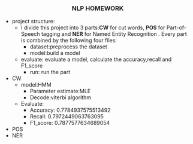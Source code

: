 ### <center>NLP HOMEWORK</center>
- project structure:
    - I divide this project into 3 parts:**CW** for cut words, **POS** for Part-of-Speech tagging and **NER** for  Named Entity Recognition . Every part is combined by the following four files:
        - dataset:preprocess the dataset
        - model:build a model
    - evaluate: evaluate a model, calculate the accuracy,recall and F1_score
        - run: run the part
- CW
    - model:HMM
      - Parameter estimate:MLE
      - Decode:viterbi algorithm
    - Evaluate:
      - Accuracy: 0.7784937575513492
      - Recall: 0.7972449063763095
      - F1_score: 0.7877577634689054
- POS
- NER